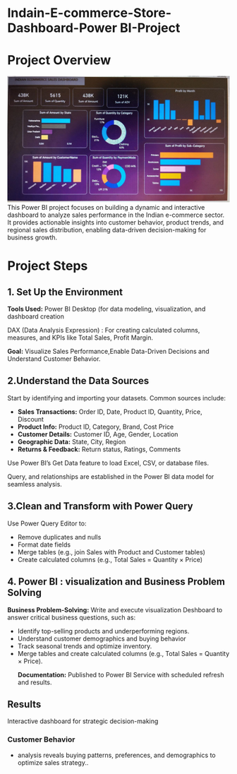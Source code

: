 # Indain-E-commerce-Store-Dashboard-Power BI-Project
# Project Overview 
![logo](https://github.com/AadilHussain7/Indain-E-commerce-Sales-Dashboard-Power_BI-Project/blob/main/Deshboard%20pic.jpg)
This Power BI project focuses on building a dynamic and interactive dashboard to analyze sales performance in the Indian e-commerce sector. It provides actionable insights into customer behavior, product trends, and regional sales distribution, enabling data-driven decision-making for business growth.
</head>
<body>
  <h1><b>Project Steps</b></h1>
  <div class="section">
    <h2><b>1. Set Up the Environment</b></h2>
     <p><b>Tools Used:</b> Power BI Desktop (for data modeling, visualization, and dashboard creation</p>
      <p><b> </b> DAX (Data Analysis Expression) : For creating calculated columns, measures, and KPIs like Total Sales, Profit Margin. </p>
    <p><b>Goal:</b> Visualize Sales Performance,Enable Data-Driven Decisions and Understand Customer Behavior.</p>
  </div>
<h2>2.Understand the Data Sources</h2>
<p>Start by identifying and importing your datasets. Common sources include:</p>

<ul>
  <li><strong>Sales Transactions:</strong> Order ID, Date, Product ID, Quantity, Price, Discount</li>
  <li><strong>Product Info:</strong> Product ID, Category, Brand, Cost Price</li>
  <li><strong>Customer Details:</strong> Customer ID, Age, Gender, Location</li>
  <li><strong>Geographic Data:</strong> State, City, Region</li>
  <li><strong>Returns & Feedback:</strong> Return status, Ratings, Comments</li>
</ul>

<p>Use Power BI’s Get Data feature to load Excel, CSV, or database files.</p>
Query, and relationships are established in the Power BI data model for seamless analysis.</p>

<h2>3.Clean and Transform with Power Query</h2>
<p>Use Power Query Editor to:</p>
<ul>
  <li>Remove duplicates and nulls</li>
  <li>Format date fields</li>
  <li>Merge tables (e.g., join Sales with Product and Customer tables)</li>
  <li>Create calculated columns (e.g., Total Sales = Quantity × Price)</li>
</ul>
 <div class="section">
    <h2><b>4. Power BI : visualization and Business Problem Solving</b></h2>
    <p><b>Business Problem-Solving:</b> Write and execute visualization Deshboard to answer critical business questions, such as:</p>
    <ul>
      <li>Identify top-selling products and underperforming regions.</li>
      <li>Understand customer demographics and buying behavior</li>
      <li>Track seasonal trends and optimize inventory.</li>
      <li>Merge tables and create calculated columns (e.g., Total Sales = Quantity × Price).</li>
    <p><b>Documentation:</b> Published to Power BI Service with scheduled refresh and results.</p>
  </div>
  <h2>Results </h2>

<p>Interactive dashboard for strategic decision-making</p>
<h3>Customer Behavior</h3>
<ul>
  <li>analysis reveals buying patterns, preferences, and demographics to optimize sales strategy..</li>
</ul>


